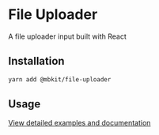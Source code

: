 # File Uploader

A file uploader input built with React

## Installation

```sh
yarn add @mbkit/file-uploader
```

## Usage

[View detailed examples and documentation](https://mbkit.netlify.com/components/fileuploader)